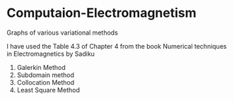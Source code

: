 # Computaion-Electromagnetism
Graphs of various variational methods

I have used the Table 4.3 of Chapter 4 from the book Numerical techniques in Electromagnetics by Sadiku
1) Galerkin Method 
2) Subdomain method
3) Collocation Method
4) Least Square Method
